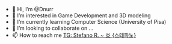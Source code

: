 - 👋 Hi, I’m @Dnurr
- 👀 I’m interested in Game Development and 3D modeling
- 🌱 I’m currently learning Computer Science (University of Pisa)
- 💞️ I’m looking to collaborate on ...
- 📫 How to reach me [TG: Stefano R. ~ 炎 {스테파노}](https://t.me/Dnuurr)

<!---
Dnurr/Dnurr is a ✨ special ✨ repository because its `README.md` (this file) appears on your GitHub profile.
You can click the Preview link to take a look at your changes.
--->
